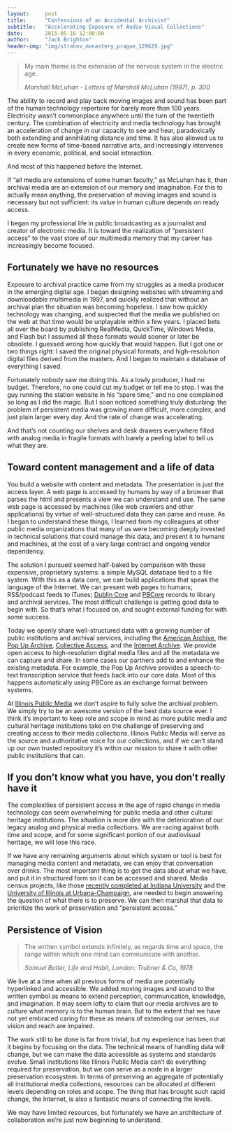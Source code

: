 ```yaml
---
layout:     post
title:      "Confessions of an Accidental Archivist"
subtitle:   "Accelerating Exposure of Audio Visual Collections"
date:       2015-05-16 12:00:00
author:     "Jack Brighton"
header-img: "img/strahov_monastery_prague_129629.jpg"
---
```


> My main theme is the extension of the nervous system in the electric age.
>
> <cite>Marshall McLuhan - Letters of Marshall McLuhan (1987), p. 300</cite>

The ability to record and play back moving images and sound has been part of the human technology repertoire for barely more than 100 years. Electricity wasn’t commonplace anywhere until the turn of the twentieth century. The combination of electricity and media technology has brought an acceleration of change in our capacity to see and hear, paradoxically both extending and annihilating distance and time.  It has also allowed us to create new forms of time-based narrative arts, and increasingly intervenes in every economic, political, and social interaction. 

And most of this happened before the Internet.

If “all media are extensions of some human faculty,” as McLuhan has it, then archival media are an extension of our memory and imagination. For this to actually mean anything, the preservation of moving images and sound is necessary but not sufficient: its value in human culture depends on ready access. 

I began my professional life in public broadcasting as a journalist and creator of electronic media. It is toward the realization of “persistent access” to the vast store of our multimedia memory that my career has increasingly become focused. 


## Fortunately we have no resources

Exposure to archival practice came from my struggles as a media producer in the emerging digital age. I began designing websites with streaming and downloadable multimedia in 1997, and quickly realized that without an archival plan the situation was becoming hopeless. I saw how quickly technology was changing, and suspected that the media we published on the web at that time would be unplayable within a few years. I placed bets all over the board by publishing RealMedia, QuickTime, Windows Media, and Flash but I assumed all these formats would sooner or later be obsolete. I guessed wrong how quickly that would happen. But I got one or two things right: I saved the original physical formats, and high-resolution digital files derived from the masters. And I began to maintain a database of everything I saved.

Fortunately nobody saw me doing this. As a lowly producer, I had no budget. Therefore, no one could cut my budget or tell me to stop. I was the guy running the station website in his “spare time,” and no one complained so long as I did the magic. But I soon noticed something truly disturbing: the problem of persistent media was growing more difficult, more complex, and just plain larger every day. And the rate of change was accelerating. 

And that’s not counting our shelves and desk drawers everywhere filled with analog media in fragile formats with barely a peeling label to tell us what they are. 


## Toward content management and a life of data

You build a website with content and metadata. The presentation is just the access layer. A web page is accessed by humans by way of a browser that parses the html and presents a view we can understand and use. The same web page is accessed by machines (like web crawlers and other applications) by virtue of well-structured data they can parse and reuse. As I began to understand these things, I learned from my colleagues at other public media organizations that many of us were becoming deeply invested in technical solutions that could manage this data, and present it to humans and machines, at the cost of a very large contract and ongoing vendor dependency. 

The solution I pursued seemed half-baked by comparison with these expensive, proprietary systems: a simple MySQL database tied to a file system. With this as a data core, we can build applications that speak the language of the Internet. We can present web pages to humans; RSS/podcast feeds to iTunes; [Dublin Core](http://dublincore.org/) and [PBCore](http://pbcore.org/) records to library and archival services.  The most difficult challenge is getting good data to begin with. So that’s what I focused on, and sought external funding for with some success.

Today we openly share well-structured data with a growing number of public institutions and archival services, including the [American Archive](http://americanarchive.org/), the [Pop Up Archive](https://popuparchive.org/), [Collective Access](http://collectiveaccess.org/), and the [Internet Archive](https://archive.org/).  We provide open access to high-resolution digital media files and all the metadata we can capture and share. In some cases our partners add to and enhance the existing metadata. For example, the Pop Up Archive provides a speech-to-text transcription service that feeds back into our core data. Most of this happens automatically using PBCore as an exchange format between systems.

At [Illinois Public Media](http://will.illinois.edu) we don’t aspire to fully solve the archival problem. We simply try to be an awesome version of the best data source ever. I think it’s important to keep role and scope in mind as more public media and cultural heritage institutions take on the challenge of preserving and creating access to their media collections. Illinois Public Media will serve as the source and authoritative voice for our collections, and if we can’t stand up our own trusted repository it’s within our mission to share it with other public institutions that can.

## If you don’t know what you have, you don’t really have it

The complexities of persistent access in the age of rapid change in media technology can seem overwhelming for public media and other cultural heritage institutions. The situation is more dire with the deterioration of our legacy analog and physical media collections. We are racing against both time and scope, and for some significant portion of our audiovisual heritage, we will lose this race. 

If we have any remaining arguments about which system or tool is best for managing media content and metadata, we can enjoy that conversation over drinks. The most important thing is to get the data about what we have, and put it in structured form so it can be accessed and shared. Media census projects, like those [recently completed at Indiana University](http://www.indiana.edu/~medpres/) and the [University of Illinois at Urbana-Champaign](https://www.ideals.illinois.edu/handle/2142/58899), are needed to begin answering the question of what there is to preserve. We can then marshal that data to prioritize the work of preservation and “persistent access.”


## Persistence of Vision

> The written symbol extends infinitely, as regards time and space, the range within which one mind can communicate with another.
>
> <cite>Samuel Butler, Life and Habit, London: Trubner &amp; Co, 1978</cite>

We live at a time when all previous forms of media are potentially hyperlinked and accessible. We added moving images and sound to the written symbol as means to extend perception, communication, knowledge, and imagination. It may seem lofty to claim that our media archives are to culture what memory is to the human brain. But to the extent that we have not yet embraced caring for these as means of extending our senses, our vision and reach are impaired.

The work still to be done is far from trivial, but my experience has been that it begins by focusing on the data. The technical means of handling data will change, but we can make the data accessible as systems and standards evolve.  Small institutions like Illinois Public Media can’t do everything required for preservation, but we can serve as a node in a larger preservation ecosystem. In terms of preserving an aggregate of potentially all institutional media collections, resources can be allocated at different levels depending on roles and scope. The thing that has brought such rapid change, the Internet, is also a fantastic means of connecting the levels. 

We may have limited resources, but fortunately we have an architecture of collaboration we’re just now beginning to understand. 
